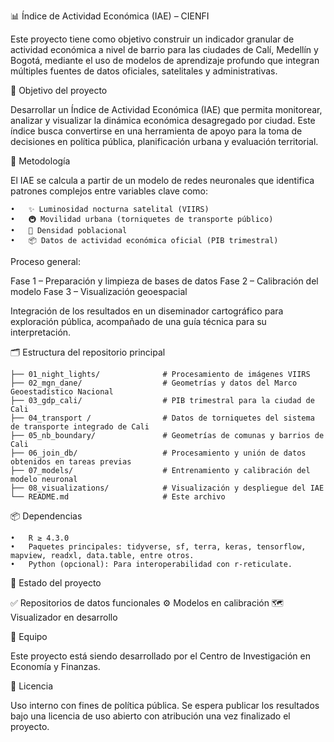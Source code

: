 📊 Índice de Actividad Económica (IAE) – CIENFI

Este proyecto tiene como objetivo construir un indicador granular de actividad económica a nivel de barrio para las ciudades de Calí, Medellín y Bogotá, mediante el uso de modelos de aprendizaje profundo que integran múltiples fuentes de datos oficiales, satelitales y administrativas.

🚀 Objetivo del proyecto

Desarrollar un Índice de Actividad Económica (IAE) que permita monitorear, analizar y visualizar la dinámica económica desagregado por ciudad. Este índice busca convertirse en una herramienta de apoyo para la toma de decisiones en política pública, planificación urbana y evaluación territorial.

🧠 Metodología

El IAE se calcula a partir de un modelo de redes neuronales que identifica patrones complejos entre variables clave como:

	•	✨ Luminosidad nocturna satelital (VIIRS)
	•	🚇 Movilidad urbana (torniquetes de transporte público)
	•	👥 Densidad poblacional
	•	📦 Datos de actividad económica oficial (PIB trimestral)

Proceso general:

Fase 1 – Preparación y limpieza de bases de datos
Fase 2 – Calibración del modelo
Fase 3 – Visualización geoespacial
  
  Integración de los resultados en un diseminador cartográfico para exploración pública, acompañado de una guía técnica para su interpretación.

🗂 Estructura del repositorio principal
```
├── 01_night_lights/              # Procesamiento de imágenes VIIRS
├── 02_mgn_dane/                  # Geometrías y datos del Marco Geoestadístico Nacional
├── 03_gdp_cali/                  # PIB trimestral para la ciudad de Cali
├── 04_transport /                # Datos de torniquetes del sistema de transporte integrado de Cali
├── 05_nb_boundary/               # Geometrías de comunas y barrios de Cali
├── 06_join_db/                   # Procesamiento y unión de datos obtenidos en tareas previas
├── 07_models/                    # Entrenamiento y calibración del modelo neuronal
├── 08_visualizations/            # Visualización y despliegue del IAE
└── README.md                     # Este archivo
```

📦 Dependencias

	•	R ≥ 4.3.0
	•	Paquetes principales: tidyverse, sf, terra, keras, tensorflow, mapview, readxl, data.table, entre otros.
	•	Python (opcional): Para interoperabilidad con r-reticulate.

📍 Estado del proyecto

✅ Repositorios de datos funcionales
⚙️ Modelos en calibración
🗺 Visualizador en desarrollo

👥 Equipo

Este proyecto está siendo desarrollado por el Centro de Investigación en Economía y Finanzas.

📄 Licencia

Uso interno con fines de política pública. Se espera publicar los resultados bajo una licencia de uso abierto con atribución una vez finalizado el proyecto.

